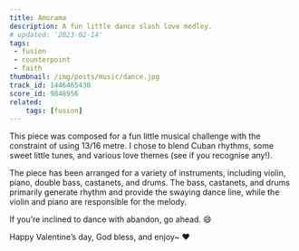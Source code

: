 ```yaml
---
title: Amorama
description: A fun little dance slash love medley.
# updated: '2023-02-14'
tags:
 - fusion
 - counterpoint
 - faith
thumbnail: /img/posts/music/dance.jpg
track_id: 1446465430
score_id: 9848956
related:
    tags: [fusion]
---
```


This piece was composed for a fun little musical challenge with the constraint of using 13/16 metre. I chose to blend Cuban rhythms, some sweet little tunes, and various love themes (see if you recognise any!). 

The piece has been arranged for a variety of instruments, including violin, piano, double bass, castanets, and drums. The bass, castanets, and drums primarily generate rhythm and provide the swaying dance line, while the violin and piano are responsible for the melody.

If you’re inclined to dance with abandon, go ahead. 😄

Happy Valentine’s day, God bless, and enjoy~ ❤️

